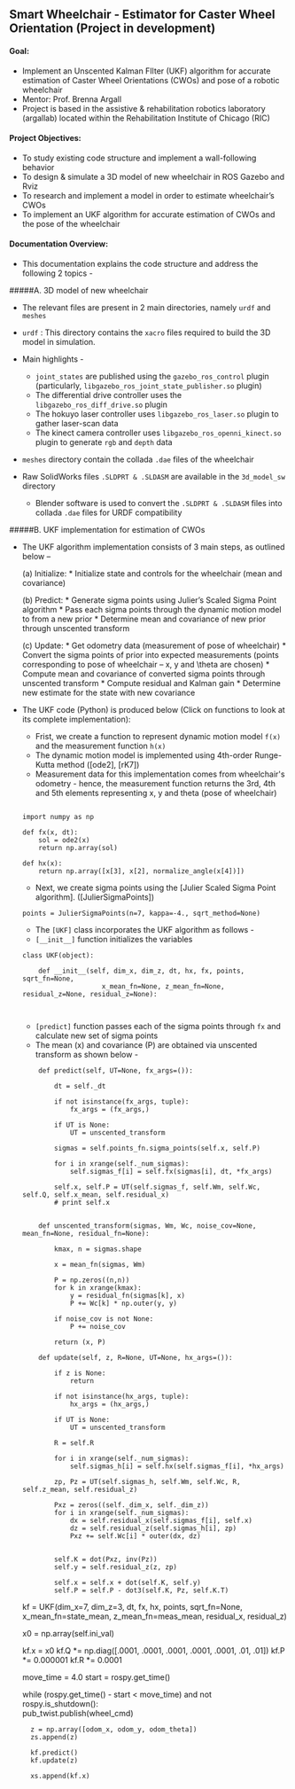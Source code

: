 ## Smart Wheelchair - Estimator for Caster Wheel Orientation (Project in development)

#### Goal:
* Implement an Unscented Kalman FIlter (UKF) algorithm for accurate estimation of Caster Wheel Orientations (CWOs) and pose of a robotic wheelchair 
* Mentor: Prof. Brenna Argall
* Project is based in the assistive & rehabilitation robotics laboratory (argallab) located within the Rehabilitation Institute of Chicago (RIC)

#### Project Objectives:

* To study existing code structure and implement a wall-following behavior
* To design & simulate a 3D model of new wheelchair in ROS Gazebo and Rviz
* To research and implement a model in order to estimate wheelchair’s CWOs
* To implement an UKF algorithm for accurate estimation of CWOs and the pose of the wheelchair

#### Documentation Overview:

* This documentation explains the code structure and address the following 2 topics -

#####A. 3D model of new wheelchair

* The relevant files are present in 2 main directories, namely  `urdf` and `meshes`

* `urdf` : This directory contains the `xacro` files required to build the 3D model in simulation.
* Main highlights -
	* `joint_states` are published using the `gazebo_ros_control` plugin (particularly, `libgazebo_ros_joint_state_publisher.so` plugin)
	* The differential drive controller uses the `libgazebo_ros_diff_drive.so` plugin
	* The hokuyo laser controller uses `libgazebo_ros_laser.so` plugin to gather laser-scan data
	* The kinect camera controller uses `libgazebo_ros_openni_kinect.so` plugin to generate `rgb` and `depth` data

* `meshes` directory contain the collada `.dae` files of the wheelchair

* Raw SolidWorks files `.SLDPRT & .SLDASM` are available in the `3d_model_sw` directory
	* Blender software is used to convert the `.SLDPRT & .SLDASM` files into collada `.dae` files for URDF compatibility


#####B. UKF implementation for estimation of CWOs

* The UKF algorithm implementation consists of 3 main steps, as outlined below –

	(a) Initialize:
		* Initialize state and controls for the wheelchair (mean and covariance)

	(b) Predict:
		* Generate sigma points using Julier’s Scaled Sigma Point algorithm
		* Pass each sigma points through the dynamic motion model to from a new prior
		* Determine mean and covariance of new prior through unscented transform

	(c) Update:
		* Get odometry data (measurement of pose of wheelchair)
		* Convert the sigma points of prior into expected measurements (points corresponding to pose of wheelchair – x, y  and \theta  are chosen)
		* Compute mean and covariance of converted sigma points through unscented transform
		* Compute residual and Kalman gain
		* Determine new estimate for the state with new covariance


* The UKF code (Python) is produced below (Click on functions to look at its complete implementation): 

	* Frist, we create a function to represent dynamic motion model `f(x)` and the measurement function `h(x)`
	* The dynamic motion model is implemented using 4th-order Runge-Kutta method ([ode2], [rK7])
	* Measurement data for this implementation comes from wheelchair's odometry - hence, the measurement function returns the 3rd, 4th and 5th elements representing x, y and theta (pose of wheelchair)

	```

	import numpy as np

	def fx(x, dt):	
		sol = ode2(x)
		return np.array(sol)

	def hx(x):
		return np.array([x[3], x[2], normalize_angle(x[4])])

	```

	* Next, we create sigma points using the [Julier Scaled Sigma Point algorithm]. ([JulierSigmaPoints])

	```
	points = JulierSigmaPoints(n=7, kappa=-4., sqrt_method=None)
	```

	* The `[UKF]` class incorporates the UKF algorithm as follows -
	* `[__init__]` function initializes the variables 

	```
	class UKF(object):

	    def __init__(self, dim_x, dim_z, dt, hx, fx, points, sqrt_fn=None, 
	    				x_mean_fn=None, z_mean_fn=None, residual_z=None, residual_z=None):

	        
	``` 

	* `[predict]` function passes each of the sigma points through `fx` and calculate new set of sigma points
	* The mean (x) and covariance (P) are obtained via unscented transform as shown below -

	```
	    def predict(self, UT=None, fx_args=()):

	        dt = self._dt

	        if not isinstance(fx_args, tuple):
	            fx_args = (fx_args,)

	        if UT is None:
	            UT = unscented_transform

	        sigmas = self.points_fn.sigma_points(self.x, self.P)

	        for i in xrange(self._num_sigmas):
	            self.sigmas_f[i] = self.fx(sigmas[i], dt, *fx_args)
	        
	        self.x, self.P = UT(self.sigmas_f, self.Wm, self.Wc, self.Q, self.x_mean, self.residual_x)
	        # print self.x


        def unscented_transform(sigmas, Wm, Wc, noise_cov=None, mean_fn=None, residual_fn=None):

		    kmax, n = sigmas.shape

		    x = mean_fn(sigmas, Wm)

		    P = np.zeros((n,n))
		    for k in xrange(kmax):
		        y = residual_fn(sigmas[k], x)
		        P += Wc[k] * np.outer(y, y)

		    if noise_cov is not None:
		        P += noise_cov

		    return (x, P)

    ```


    ```
	    def update(self, z, R=None, UT=None, hx_args=()):

	        if z is None:
	            return

	        if not isinstance(hx_args, tuple):
	            hx_args = (hx_args,)

	        if UT is None:
	            UT = unscented_transform

	        R = self.R

	        for i in xrange(self._num_sigmas):
	            self.sigmas_h[i] = self.hx(self.sigmas_f[i], *hx_args)

	        zp, Pz = UT(self.sigmas_h, self.Wm, self.Wc, R, self.z_mean, self.residual_z)

	        Pxz = zeros((self._dim_x, self._dim_z))
	        for i in xrange(self._num_sigmas):
	            dx = self.residual_x(self.sigmas_f[i], self.x)
	            dz = self.residual_z(self.sigmas_h[i], zp)
	            Pxz += self.Wc[i] * outer(dx, dz)


	        self.K = dot(Pxz, inv(Pz))
	        self.y = self.residual_z(z, zp)

	        self.x = self.x + dot(self.K, self.y)
	        self.P = self.P - dot3(self.K, Pz, self.K.T)
	```

	kf = UKF(dim_x=7, dim_z=3, dt, fx, hx, points, 
				sqrt_fn=None, x_mean_fn=state_mean, z_mean_fn=meas_mean, 
				residual_x, residual_z)

	x0 = np.array(self.ini_val)

	kf.x = x0
	kf.Q *= np.diag([.0001, .0001, .0001, .0001, .0001, .01, .01])
	kf.P *= 0.000001
	kf.R *= 0.0001

	move_time = 4.0
	start = rospy.get_time()

	while (rospy.get_time() - start < move_time) and not rospy.is_shutdown():	
		pub_twist.publish(wheel_cmd)

		z = np.array([odom_x, odom_y, odom_theta])
		zs.append(z)

		kf.predict()
		kf.update(z)

		xs.append(kf.x)

	```




